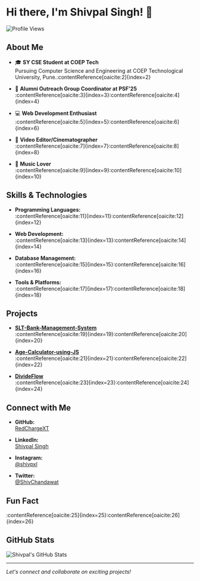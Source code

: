 # Hi there, I'm Shivpal Singh! 👋

![Profile Views](https://komarev.com/ghpvc/?username=RedChargeXT&color=blue)

## About Me

- 🎓 **SY CSE Student at COEP Tech**  
  Pursuing Computer Science and Engineering at COEP Technological University, Pune.&#8203;:contentReference[oaicite:2]{index=2}

- 🌟 **Alumni Outreach Group Coordinator at PSF'25**  
  :contentReference[oaicite:3]{index=3}&#8203;:contentReference[oaicite:4]{index=4}

- 💻 **Web Development Enthusiast**  
  :contentReference[oaicite:5]{index=5}&#8203;:contentReference[oaicite:6]{index=6}

- 🎥 **Video Editor/Cinematographer**  
  :contentReference[oaicite:7]{index=7}&#8203;:contentReference[oaicite:8]{index=8}

- 🎵 **Music Lover**  
  :contentReference[oaicite:9]{index=9}&#8203;:contentReference[oaicite:10]{index=10}

## Skills & Technologies

- **Programming Languages:**  
  :contentReference[oaicite:11]{index=11}&#8203;:contentReference[oaicite:12]{index=12}

- **Web Development:**  
  :contentReference[oaicite:13]{index=13}&#8203;:contentReference[oaicite:14]{index=14}

- **Database Management:**  
  :contentReference[oaicite:15]{index=15}&#8203;:contentReference[oaicite:16]{index=16}

- **Tools & Platforms:**  
  :contentReference[oaicite:17]{index=17}&#8203;:contentReference[oaicite:18]{index=18}

## Projects

- [**SLT-Bank-Management-System**](https://github.com/RedChargeXT/SLT-Bank-Management-System)  
  :contentReference[oaicite:19]{index=19}&#8203;:contentReference[oaicite:20]{index=20}

- [**Age-Calculator-using-JS**](https://github.com/RedChargeXT/Age-Calculator-using-JS)  
  :contentReference[oaicite:21]{index=21}&#8203;:contentReference[oaicite:22]{index=22}

- [**DivideFlow**](https://github.com/RedChargeXT/DivideFlow)  
  :contentReference[oaicite:23]{index=23}&#8203;:contentReference[oaicite:24]{index=24}

## Connect with Me

- **GitHub:**  
  [RedChargeXT](https://github.com/RedChargeXT)

- **LinkedIn:**  
  [Shivpal Singh](https://in.linkedin.com/in/shivpal-singh)

- **Instagram:**  
  [@shivpxl](https://www.instagram.com/shivpxl/)

- **Twitter:**  
  [@ShivChandawat](https://twitter.com/shivchandawat)

## Fun Fact

:contentReference[oaicite:25]{index=25}&#8203;:contentReference[oaicite:26]{index=26}

## GitHub Stats

![Shivpal's GitHub Stats](https://github-readme-stats.vercel.app/api?username=RedChargeXT&show_icons=true&theme=radical)

---

*Let's connect and collaborate on exciting projects!*
